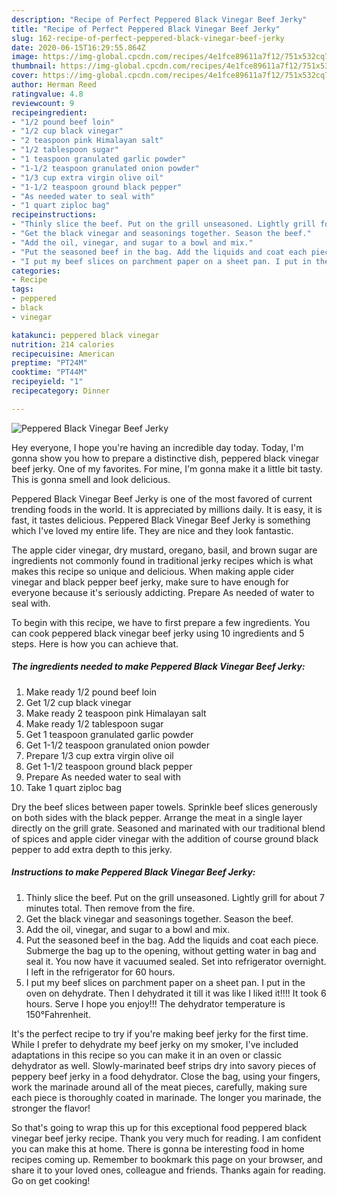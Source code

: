 ```yaml
---
description: "Recipe of Perfect Peppered Black Vinegar Beef Jerky"
title: "Recipe of Perfect Peppered Black Vinegar Beef Jerky"
slug: 162-recipe-of-perfect-peppered-black-vinegar-beef-jerky
date: 2020-06-15T16:29:55.864Z
image: https://img-global.cpcdn.com/recipes/4e1fce89611a7f12/751x532cq70/peppered-black-vinegar-beef-jerky-recipe-main-photo.jpg
thumbnail: https://img-global.cpcdn.com/recipes/4e1fce89611a7f12/751x532cq70/peppered-black-vinegar-beef-jerky-recipe-main-photo.jpg
cover: https://img-global.cpcdn.com/recipes/4e1fce89611a7f12/751x532cq70/peppered-black-vinegar-beef-jerky-recipe-main-photo.jpg
author: Herman Reed
ratingvalue: 4.8
reviewcount: 9
recipeingredient:
- "1/2 pound beef loin"
- "1/2 cup black vinegar"
- "2 teaspoon pink Himalayan salt"
- "1/2 tablespoon sugar"
- "1 teaspoon granulated garlic powder"
- "1-1/2 teaspoon granulated onion powder"
- "1/3 cup extra virgin olive oil"
- "1-1/2 teaspoon ground black pepper"
- "As needed water to seal with"
- "1 quart ziploc bag"
recipeinstructions:
- "Thinly slice the beef. Put on the grill unseasoned. Lightly grill for about 7 minutes total. Then remove from the fire."
- "Get the black vinegar and seasonings together. Season the beef."
- "Add the oil, vinegar, and sugar to a bowl and mix."
- "Put the seasoned beef in the bag. Add the liquids and coat each piece. Submerge the bag up to the opening, without getting water in bag and seal it. You now have it vacuumed sealed. Set into refrigerator overnight. I left in the refrigerator for 60 hours."
- "I put my beef slices on parchment paper on a sheet pan. I put in the oven on dehydrate. Then I dehydrated it till it was like I liked it!!!! It took 6 hours. Serve I hope you enjoy!!! The dehydrator temperature is 150°Fahrenheit."
categories:
- Recipe
tags:
- peppered
- black
- vinegar

katakunci: peppered black vinegar 
nutrition: 214 calories
recipecuisine: American
preptime: "PT24M"
cooktime: "PT44M"
recipeyield: "1"
recipecategory: Dinner

---
```



![Peppered Black Vinegar Beef Jerky](https://img-global.cpcdn.com/recipes/4e1fce89611a7f12/751x532cq70/peppered-black-vinegar-beef-jerky-recipe-main-photo.jpg)

Hey everyone, I hope you're having an incredible day today. Today, I'm gonna show you how to prepare a distinctive dish, peppered black vinegar beef jerky. One of my favorites. For mine, I'm gonna make it a little bit tasty. This is gonna smell and look delicious.

Peppered Black Vinegar Beef Jerky is one of the most favored of current trending foods in the world. It is appreciated by millions daily. It is easy, it is fast, it tastes delicious. Peppered Black Vinegar Beef Jerky is something which I've loved my entire life. They are nice and they look fantastic.

The apple cider vinegar, dry mustard, oregano, basil, and brown sugar are ingredients not commonly found in traditional jerky recipes which is what makes this recipe so unique and delicious. When making apple cider vinegar and black pepper beef jerky, make sure to have enough for everyone because it&#39;s seriously addicting. Prepare As needed of water to seal with.


To begin with this recipe, we have to first prepare a few ingredients. You can cook peppered black vinegar beef jerky using 10 ingredients and 5 steps. Here is how you can achieve that.

<!--inarticleads1-->

##### The ingredients needed to make Peppered Black Vinegar Beef Jerky:

1. Make ready 1/2 pound beef loin
1. Get 1/2 cup black vinegar
1. Make ready 2 teaspoon pink Himalayan salt
1. Make ready 1/2 tablespoon sugar
1. Get 1 teaspoon granulated garlic powder
1. Get 1-1/2 teaspoon granulated onion powder
1. Prepare 1/3 cup extra virgin olive oil
1. Get 1-1/2 teaspoon ground black pepper
1. Prepare As needed water to seal with
1. Take 1 quart ziploc bag


Dry the beef slices between paper towels. Sprinkle beef slices generously on both sides with the black pepper. Arrange the meat in a single layer directly on the grill grate. Seasoned and marinated with our traditional blend of spices and apple cider vinegar with the addition of course ground black pepper to add extra depth to this jerky. 

<!--inarticleads2-->

##### Instructions to make Peppered Black Vinegar Beef Jerky:

1. Thinly slice the beef. Put on the grill unseasoned. Lightly grill for about 7 minutes total. Then remove from the fire.
1. Get the black vinegar and seasonings together. Season the beef.
1. Add the oil, vinegar, and sugar to a bowl and mix.
1. Put the seasoned beef in the bag. Add the liquids and coat each piece. Submerge the bag up to the opening, without getting water in bag and seal it. You now have it vacuumed sealed. Set into refrigerator overnight. I left in the refrigerator for 60 hours.
1. I put my beef slices on parchment paper on a sheet pan. I put in the oven on dehydrate. Then I dehydrated it till it was like I liked it!!!! It took 6 hours. Serve I hope you enjoy!!! The dehydrator temperature is 150°Fahrenheit.


It&#39;s the perfect recipe to try if you&#39;re making beef jerky for the first time. While I prefer to dehydrate my beef jerky on my smoker, I&#39;ve included adaptations in this recipe so you can make it in an oven or classic dehydrator as well. Slowly-marinated beef strips dry into savory pieces of peppery beef jerky in a food dehydrator. Close the bag, using your fingers, work the marinade around all of the meat pieces, carefully, making sure each piece is thoroughly coated in marinade. The longer you marinade, the stronger the flavor! 

So that's going to wrap this up for this exceptional food peppered black vinegar beef jerky recipe. Thank you very much for reading. I am confident you can make this at home. There is gonna be interesting food in home recipes coming up. Remember to bookmark this page on your browser, and share it to your loved ones, colleague and friends. Thanks again for reading. Go on get cooking!
